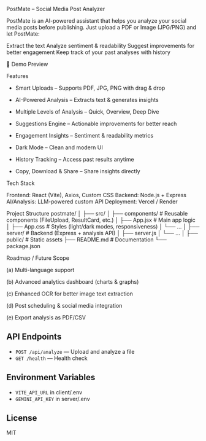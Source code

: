 PostMate – Social Media Post Analyzer

PostMate is an AI-powered assistant that helps you analyze your social media posts before publishing.
Just upload a PDF or Image (JPG/PNG) and let PostMate:

Extract the text
Analyze sentiment & readability
Suggest improvements for better engagement
Keep track of your past analyses with history

📸 Demo Preview

Features

- Smart Uploads – Supports PDF, JPG, PNG with drag & drop

- AI-Powered Analysis – Extracts text & generates insights

- Multiple Levels of Analysis – Quick, Overview, Deep Dive

- Suggestions Engine – Actionable improvements for better reach

- Engagement Insights – Sentiment & readability metrics

- Dark Mode – Clean and modern UI

- History Tracking – Access past results anytime

- Copy, Download & Share – Share insights directly

Tech Stack

Frontend: React (Vite), Axios, Custom CSS 
Backend: Node.js + Express
AI/Analysis: LLM-powered custom API
Deployment: Vercel / Render

Project Structure
postmate/
│
├── src/
│   ├── components/     # Reusable components (FileUpload, ResultCard, etc.)
│   ├── App.jsx         # Main app logic
│   ├── App.css         # Styles (light/dark modes, responsiveness)
│   └── ...
│
├── server/             # Backend (Express + analysis API)
│   ├── server.js
│   └── ...
│
├── public/             # Static assets
├── README.md           # Documentation
└── package.json

Roadmap / Future Scope

(a) Multi-language support

(b) Advanced analytics dashboard (charts & graphs)

(c) Enhanced OCR for better image text extraction

(d) Post scheduling & social media integration

(e) Export analysis as PDF/CSV

## API Endpoints
- `POST /api/analyze` — Upload and analyze a file
- `GET /health` — Health check

## Environment Variables
- `VITE_API_URL` in client/.env
- `GEMINI_API_KEY` in server/.env

## License
MIT
